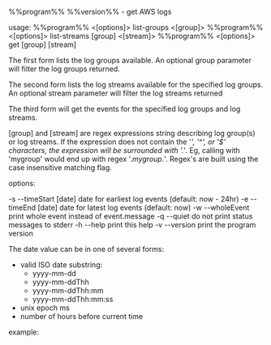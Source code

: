%%program%% %%version%% - get AWS logs

usage:
   %%program%% <[options]> list-groups <[group]>
   %%program%% <[options]> list-streams [group] <[stream]>
   %%program%% <[options]> get [group] [stream]

The first form lists the log groups available.  An optional group parameter
will filter the log groups returned.

The second form lists the log streams available for the specified log groups.
An optional stream parameter will filter the log streams returned

The third form will get the events for the specified log groups and log streams.

[group] and [stream] are regex expressions string describing log group(s) or
log streams.  If the expression does not contain the '*', '^', or '$'
characters, the expression will be surrounded with '.*'.  Eg, calling with
'mygroup' would end up with regex '.*mygroup.*'.  Regex's are built using
the case insensitive matching flag.

options:

   -s --timeStart [date]  date for earliest log events (default: now - 24hr)
   -e --timeEnd [date]    date for latest log events (default: now)
   -w --wholeEvent        print whole event instead of event.message
   -q --quiet             do not print status messages to stderr
   -h --help              print this help
   -v --version           print the program version

The date value can be in one of several forms:

* valid ISO date substring:
  * yyyy-mm-dd
  * yyyy-mm-ddThh
  * yyyy-mm-ddThh:mm
  * yyyy-mm-ddThh:mm:ss
* unix epoch ms
* number of hours before current time

example:
